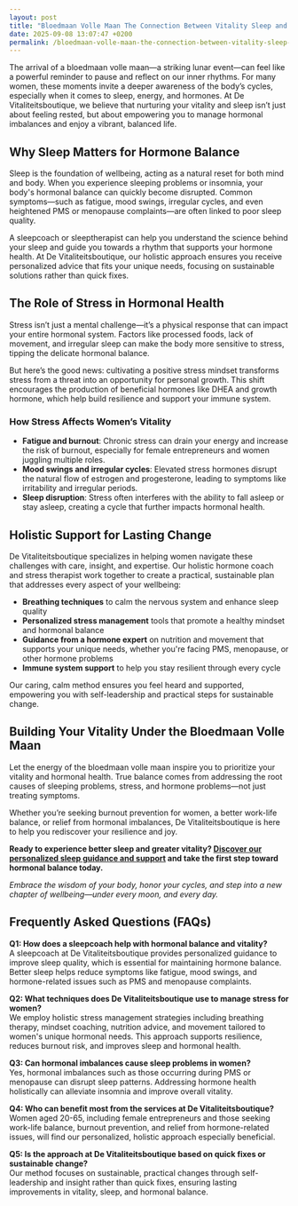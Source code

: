 ```yaml
---
layout: post
title: "Bloedmaan Volle Maan The Connection Between Vitality Sleep and Hormonal Balance"
date: 2025-09-08 13:07:47 +0200
permalink: /bloedmaan-volle-maan-the-connection-between-vitality-sleep-and-hormonal-balance/
---
```

The arrival of a bloedmaan volle maan—a striking lunar event—can feel like a powerful reminder to pause and reflect on our inner rhythms. For many women, these moments invite a deeper awareness of the body’s cycles, especially when it comes to sleep, energy, and hormones. At De Vitaliteitsboutique, we believe that nurturing your vitality and sleep isn’t just about feeling rested, but about empowering you to manage hormonal imbalances and enjoy a vibrant, balanced life.

## Why Sleep Matters for Hormone Balance

Sleep is the foundation of wellbeing, acting as a natural reset for both mind and body. When you experience sleeping problems or insomnia, your body's hormonal balance can quickly become disrupted. Common symptoms—such as fatigue, mood swings, irregular cycles, and even heightened PMS or menopause complaints—are often linked to poor sleep quality.

A sleepcoach or sleeptherapist can help you understand the science behind your sleep and guide you towards a rhythm that supports your hormone health. At De Vitaliteitsboutique, our holistic approach ensures you receive personalized advice that fits your unique needs, focusing on sustainable solutions rather than quick fixes.

## The Role of Stress in Hormonal Health

Stress isn’t just a mental challenge—it’s a physical response that can impact your entire hormonal system. Factors like processed foods, lack of movement, and irregular sleep can make the body more sensitive to stress, tipping the delicate hormonal balance.

But here’s the good news: cultivating a positive stress mindset transforms stress from a threat into an opportunity for personal growth. This shift encourages the production of beneficial hormones like DHEA and growth hormone, which help build resilience and support your immune system.

### How Stress Affects Women’s Vitality

- **Fatigue and burnout**: Chronic stress can drain your energy and increase the risk of burnout, especially for female entrepreneurs and women juggling multiple roles.
- **Mood swings and irregular cycles**: Elevated stress hormones disrupt the natural flow of estrogen and progesterone, leading to symptoms like irritability and irregular periods.
- **Sleep disruption**: Stress often interferes with the ability to fall asleep or stay asleep, creating a cycle that further impacts hormonal health.

## Holistic Support for Lasting Change

De Vitaliteitsboutique specializes in helping women navigate these challenges with care, insight, and expertise. Our holistic hormone coach and stress therapist work together to create a practical, sustainable plan that addresses every aspect of your wellbeing:

- **Breathing techniques** to calm the nervous system and enhance sleep quality
- **Personalized stress management** tools that promote a healthy mindset and hormonal balance
- **Guidance from a hormone expert** on nutrition and movement that supports your unique needs, whether you're facing PMS, menopause, or other hormone problems
- **Immune system support** to help you stay resilient through every cycle

Our caring, calm method ensures you feel heard and supported, empowering you with self-leadership and practical steps for sustainable change.

## Building Your Vitality Under the Bloedmaan Volle Maan

Let the energy of the bloedmaan volle maan inspire you to prioritize your vitality and hormonal health. True balance comes from addressing the root causes of sleeping problems, stress, and hormone problems—not just treating symptoms.

Whether you’re seeking burnout prevention for women, a better work-life balance, or relief from hormonal imbalances, De Vitaliteitsboutique is here to help you rediscover your resilience and joy.

**Ready to experience better sleep and greater vitality? [Discover our personalized sleep guidance and support](https://devitaliteitsboutique.nl/slaapproblemen-1-op-1-begeleiding/) and take the first step toward hormonal balance today.**

*Embrace the wisdom of your body, honor your cycles, and step into a new chapter of wellbeing—under every moon, and every day.*

## Frequently Asked Questions (FAQs)

**Q1: How does a sleepcoach help with hormonal balance and vitality?**  
A sleepcoach at De Vitaliteitsboutique provides personalized guidance to improve sleep quality, which is essential for maintaining hormone balance. Better sleep helps reduce symptoms like fatigue, mood swings, and hormone-related issues such as PMS and menopause complaints.

**Q2: What techniques does De Vitaliteitsboutique use to manage stress for women?**  
We employ holistic stress management strategies including breathing therapy, mindset coaching, nutrition advice, and movement tailored to women's unique hormonal needs. This approach supports resilience, reduces burnout risk, and improves sleep and hormonal health.

**Q3: Can hormonal imbalances cause sleep problems in women?**  
Yes, hormonal imbalances such as those occurring during PMS or menopause can disrupt sleep patterns. Addressing hormone health holistically can alleviate insomnia and improve overall vitality.

**Q4: Who can benefit most from the services at De Vitaliteitsboutique?**  
Women aged 20-65, including female entrepreneurs and those seeking work-life balance, burnout prevention, and relief from hormone-related issues, will find our personalized, holistic approach especially beneficial.

**Q5: Is the approach at De Vitaliteitsboutique based on quick fixes or sustainable change?**  
Our method focuses on sustainable, practical changes through self-leadership and insight rather than quick fixes, ensuring lasting improvements in vitality, sleep, and hormonal balance.

<script type="application/ld+json">
{
  "@context": "https://schema.org",
  "@type": "BlogPosting",
  "headline": "Bloedmaan Volle Maan The Connection Between Vitality Sleep and Hormonal Balance",
  "description": "Explore the connection between the bloedmaan volle maan, vitality, sleep, and hormonal balance, and how De Vitaliteitsboutique supports women in achieving sustainable health through personalized, holistic guidance.",
  "author": {
    "@type": "Person",
    "name": "De Vitaliteitsboutique",
    "description": "At De Vitaliteitsboutique, we empower women to enhance their vitality through personalized, practical guidance in six key areas: breathing, stress management, sleep, nutrition, movement, and immune system strength."
  },
  "publisher": {
    "@type": "Person",
    "name": "De Vitaliteitsboutique"
  },
  "mainEntityOfPage": {
    "@type": "WebPage",
    "@id": "https://devitaliteitsboutique.nl/blog/bloedmaan-volle-maan-vitality-sleep-hormonal-balance"
  },
  "datePublished": "2024-06-01",
  "dateModified": "2024-06-01",
  "inLanguage": "nl-NL",
  "keywords": "Sleepcoach, Sleeptherapist, Hormone therapist, Hormone expert, Stress therapist, stress coach, breathing therapist, Holistic hormone coach, Vitality, Sleeping problems, Hormone problems, Menopause, PMS, Hormone balance, Sleep and hormones, Holistic therapist, insomnia, Women's holistic health, Burnout prevention for women, Work-life balance for women, The Netherlands",
  "articleBody": "The arrival of a bloedmaan volle maan—a striking lunar event—can feel like a powerful reminder to pause and reflect on our inner rhythms. For many women, these moments invite a deeper awareness of the body’s cycles, especially when it comes to sleep, energy, and hormones. At De Vitaliteitsboutique, we believe that nurturing your vitality and sleep isn’t just about feeling rested, but about empowering you to manage hormonal imbalances and enjoy a vibrant, balanced life.\n\nSleep is the foundation of wellbeing, acting as a natural reset for both mind and body. When you experience sleeping problems or insomnia, your body's hormonal balance can quickly become disrupted. Common symptoms—such as fatigue, mood swings, irregular cycles, and even heightened PMS or menopause complaints—are often linked to poor sleep quality.\n\nA sleepcoach or sleeptherapist can help you understand the science behind your sleep and guide you towards a rhythm that supports your hormone health. At De Vitaliteitsboutique, our holistic approach ensures you receive personalized advice that fits your unique needs, focusing on sustainable solutions rather than quick fixes.\n\nStress isn’t just a mental challenge—it’s a physical response that can impact your entire hormonal system. Factors like processed foods, lack of movement, and irregular sleep can make the body more sensitive to stress, tipping the delicate hormonal balance.\n\nBut here’s the good news: cultivating a positive stress mindset transforms stress from a threat into an opportunity for personal growth. This shift encourages the production of beneficial hormones like DHEA and growth hormone, which help build resilience and support your immune system.\n\nChronic stress can drain your energy and increase the risk of burnout, especially for female entrepreneurs and women juggling multiple roles. Elevated stress hormones disrupt the natural flow of estrogen and progesterone, leading to symptoms like irritability and irregular periods. Stress often interferes with the ability to fall asleep or stay asleep, creating a cycle that further impacts hormonal health.\n\nDe Vitaliteitsboutique specializes in helping women navigate these challenges with care, insight, and expertise. Our holistic hormone coach and stress therapist work together to create a practical, sustainable plan that addresses every aspect of your wellbeing: breathing techniques to calm the nervous system and enhance sleep quality, personalized stress management tools that promote a healthy mindset and hormonal balance, guidance from a hormone expert on nutrition and movement that supports your unique needs, whether you're facing PMS, menopause, or other hormone problems, and immune system support to help you stay resilient through every cycle.\n\nOur caring, calm method ensures you feel heard and supported, empowering you with self-leadership and practical steps for sustainable change.\n\nLet the energy of the bloedmaan volle maan inspire you to prioritize your vitality and hormonal health. True balance comes from addressing the root causes of sleeping problems, stress, and hormone problems—not just treating symptoms.\n\nWhether you’re seeking burnout prevention for women, a better work-life balance, or relief from hormonal imbalances, De Vitaliteitsboutique is here to help you rediscover your resilience and joy.\n\nReady to experience better sleep and greater vitality? Discover our personalized sleep guidance and support and take the first step toward hormonal balance today."
}
</script>

<script type="application/ld+json">
{
  "@context": "https://schema.org",
  "@type": "FAQPage",
  "mainEntity": [
    {
      "@type": "Question",
      "name": "How does a sleepcoach help with hormonal balance and vitality?",
      "acceptedAnswer": {
        "@type": "Answer",
        "text": "A sleepcoach at De Vitaliteitsboutique provides personalized guidance to improve sleep quality, which is essential for maintaining hormone balance. Better sleep helps reduce symptoms like fatigue, mood swings, and hormone-related issues such as PMS and menopause complaints."
      }
    },
    {
      "@type": "Question",
      "name": "What techniques does De Vitaliteitsboutique use to manage stress for women?",
      "acceptedAnswer": {
        "@type": "Answer",
        "text": "We employ holistic stress management strategies including breathing therapy, mindset coaching, nutrition advice, and movement tailored to women's unique hormonal needs. This approach supports resilience, reduces burnout risk, and improves sleep and hormonal health."
      }
    },
    {
      "@type": "Question",
      "name": "Can hormonal imbalances cause sleep problems in women?",
      "acceptedAnswer": {
        "@type": "Answer",
        "text": "Yes, hormonal imbalances such as those occurring during PMS or menopause can disrupt sleep patterns. Addressing hormone health holistically can alleviate insomnia and improve overall vitality."
      }
    },
    {
      "@type": "Question",
      "name": "Who can benefit most from the services at De Vitaliteitsboutique?",
      "acceptedAnswer": {
        "@type": "Answer",
        "text": "Women aged 20-65, including female entrepreneurs and those seeking work-life balance, burnout prevention, and relief from hormone-related issues, will find our personalized, holistic approach especially beneficial."
      }
    },
    {
      "@type": "Question",
      "name": "Is the approach at De Vitaliteitsboutique based on quick fixes or sustainable change?",
      "acceptedAnswer": {
        "@type": "Answer",
        "text": "Our method focuses on sustainable, practical changes through self-leadership and insight rather than quick fixes, ensuring lasting improvements in vitality, sleep, and hormonal balance."
      }
    }
  ]
}
</script>